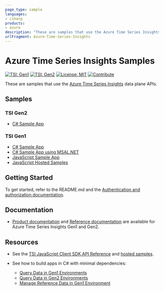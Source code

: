 ```yaml
---
page_type: sample
languages:
- csharp
products:
- azure
description: "These are samples that use the Azure Time Series Insights data plane APIs."
urlFragment: Azure-Time-Series-Insights
---
```


# Azure Time Series Insights Samples

[![TSI: Gen1](https://img.shields.io/badge/TSI-Gen1-blue.svg)](https://docs.microsoft.com/azure/time-series-insights/time-series-insights-overview) [![TSI: Gen2](https://img.shields.io/badge/TSI-Gen2-blue.svg)](https://docs.microsoft.com/azure/time-series-insights/overview-what-is-tsi) [![License: MIT](https://img.shields.io/badge/License-MIT-yellow.svg)](https://opensource.org/licenses/MIT) [![Contribute](https://img.shields.io/badge/PR%27s-welcome-brightgreen.svg)](CONTRIBUTING.md)

These are samples that use the [Azure Time Series Insights](https://azure.microsoft.com/services/time-series-insights/) data plane APIs.

## Samples

### TSI Gen2
* [C# Sample App](https://github.com/Azure-Samples/Azure-Time-Series-Insights/tree/master/gen2-sample/csharp-tsi-gen2-sample)

### TSI Gen1

* [C# Sample App](https://github.com/Azure-Samples/Azure-Time-Series-Insights/tree/master/gen1-sample/csharp-tsi-gen2-sample)
* [C# Sample App using MSAL.NET](https://github.com/Azure-Samples/Azure-Time-Series-Insights/tree/master/gen1-sample/csharp-tsi-msal-gen1-sample)
* [JavaScript Sample App](https://github.com/Azure-Samples/Azure-Time-Series-Insights/tree/master/gen1-sample/javascript-tsi-gen1-sample)
* [JavaScript Hosted Samples](https://tsiclientsample.azurewebsites.net/)

## Getting Started

To get started, refer to the README.md and the [Authentication and authorization documentation](https://docs.microsoft.com/azure/time-series-insights/time-series-insights-authentication-and-authorization).

## Documentation

* [Product documentation](https://docs.microsoft.com/azure/time-series-insights/) and [Reference documentation](https://docs.microsoft.com/rest/api/time-series-insights/) are available for Azure Time Series Insights Gen1 and Gen2.

## Resources

* See the [TSI JavaScript Client SDK API Reference](https://github.com/microsoft/tsiclient/blob/master/docs/API.md) and [hosted samples](https://tsiclientsample.azurewebsites.net/).

* See how to build apps in C# with minimal dependencies:
  * [Query Data in Gen1 Environments](https://docs.microsoft.com/azure/time-series-insights/time-series-insights-query-data-csharp)
  * [Query Data in Gen2 Environments](https://docs.microsoft.com/azure/time-series-insights/time-series-insights-update-query-data-csharp)
  * [Manage Reference Data in Gen1 Environment](https://docs.microsoft.com/azure/time-series-insights/time-series-insights-manage-reference-data-csharp)
